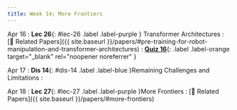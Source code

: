 ```yaml
---
title: Week 14; More Frontiers
---
```


Apr 16
: **Lec 26**{: #lec-26 .label .label-purple } Transformer Architectures
  : [📃 Related Papers]({{ site.baseurl }}/papers/#pre-training-for-robot-manipulation-and-transformer-architectures)
: [**Quiz 16**](https://www.gradescope.com/courses/704549/){: .label .label-orange target="_blank" rel="noopener noreferrer" }


Apr 17
: **Dis 14**{: #dis-14 .label .label-blue }Remaining Challenges and Limitations
  : &nbsp;

Apr 18
: **Lec 27**{: #lec-27 .label .label-purple }More Frontiers
  : [📃 Related Papers]({{ site.baseurl }}/papers/#more-frontiers)



